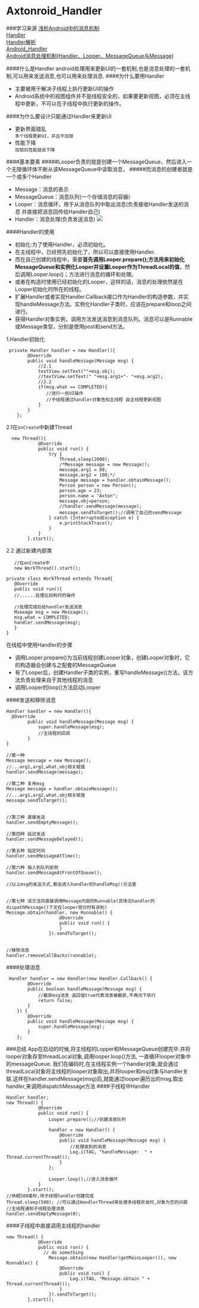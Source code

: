 # Axtonroid_Handler
###学习来源
[浅析Android中的消息机制 ](http://blog.csdn.net/liuhe688/article/details/6407225 "liuhe688")  
[Handler](http://www.jianshu.com/p/6bf88b69c13f " 我欲举头望明月")   
[Handler解析](http://www.jianshu.com/p/2e3bd373d2df " phoenixsky")   
[Android_Handler](http://www.jianshu.com/p/8f0e1dbd6e8e " ben_speed")   
[Android消息处理机制(Handler、Looper、MessageQueue与Message)](http://www.cnblogs.com/angeldevil/p/3340644.html " AngelDevil") 

####什么是Handler
android处理用来更新UI的一套机制,也是消息处理的一套机制,可以用来发送消息,也可以用来处理消息.
####为什么要用Handler
* 主要被用于解决子线程上执行更新UI的操作
* Android系统中的视图组件并不是线程安全的，如果要更新视图，必须在主线程中更新，不可以在子线程中执行更新的操作。

####为什么要设计只能通过Handler来更新UI
* 更新界面错乱  
 `多个线程更新UI，并且不加锁`
* 性能下降  
 `加锁后性能就会下降`
 
####基本要素
#####Looper负责的就是创建一个MessageQueue，然后进入一个无限循环体不断从该MessageQueue中读取消息，
#####而消息的创建者就是一个或多个Handler 
* Message：消息的表示
* MessageQueue：消息队列(一个存储消息的容器)
* Looper：消息循环，用于从消息队列中取出消息(负责接收Handler发送的消息 并直接把消息回传给Handler自己)
* Handler：消息处理(负责发送消息)
![](http://hi.csdn.net/attachment/201105/10/0_130499718434db.gif)

####Handler的使用
* 初始化:为了使用Handler，必须初始化。
* 在主线程中，已经预先初始化了，所以可以直接使用Handler.
* 而在自己创建的线程中，需要**首先调用Looper.prepare();方法用来初始化MessageQueue和实例化Looper并设置Looper作为ThreadLocal的值**，然后调用Looper.loop()；方法进行消息的循环和处理。
* 或者在构造时使用已经初始化的Looper，这样的话，消息的处理依然是在Looper初始化时所在的线程。
* 扩展Handler或者实现Handler.Callback接口作为Handler的构造参数，并实现handleMessage方法。实例化Handler子类时，应该在prepare和loop之间进行。
* 获得Handler对象实例，调用方法发送消息到消息队列。消息可以是Runnable或Message类型，分别是使用post和send方法。 

1.Handler初始化
```
 private Handler handler = new Handler(){
        @Override
        public void handleMessage(Message msg) {
            //2.1 
            textView.setText(""+msg.obj);
            //textView.setText(" "+msg.arg1+"- "+msg.arg2);
            //2.2
            if(msg.what == COMPLETED){
               //进行一些UI操作
               //子线程通过handler对象告知主线程 由主线程更新视图
            }
        }
    };
```
2.1在`onCreate`中新建Thread
```
  new Thread(){
            @Override
            public void run() {
                try {
                    Thread.sleep(2000);
                    /*Message message = new Message();
                    message.arg1 = 88;
                    message.arg2 = 100;*/
                    Message message = handler.obtainMessage();
                    Person person = new Person();
                    person.age = 23;
                    person.name = "Axton";
                    message.obj=person;
                    //handler.sendMessage(message);
                    message.sendToTarget();//调用了自己的sendMessage
                } catch (InterruptedException e) {
                    e.printStackTrace();
                }
            }
        }.start();
```        
2.2 通过新建内部类
```
   //在onCreate中
   new WorkThread().start();
```

```
private class WorkThread extends Thread{
   @Override
   public void run(){
   //......处理比较耗时的操作
   
   //处理完成后给handler发送消息
   Mseeage msg = new Message();
   msg.what = COMPLETED;
   handler.sendMessage(msg);
   }
}
```
在线程中使用Handler的步骤
* 调用Looper.prepare()为当前线程创建Looper对象，创建Looper对象时，它的构造器会创建与之配套的MessageQueue
* 有了Looper后，创建Handler子类的实例，重写handleMessage()方法，该方法负责处理来自于其他线程的消息
* 调用Looper的loop()方法启动Looper

####发送和移除消息
```
Handler handler = new Handler(){
  @Override
        public void handleMessage(Message msg) {
            super.handleMessage(msg);
            //主线程的回调
        }
}

//第一种 
Message message = new Message();
//...arg1,arg2,what,obj相关赋值
handler.sendMessage(message);

//第二种 复用msg
Message message = handler.obtainMessage();
//...arg1,arg2,what,obj相关赋值
message.sendToTarget();


//第三种 直接发送
handler.sendEmptyMessage();

//第四种 延迟发送
handler.sendMessageDelayed();

//第五种 指定时间
handler.sendMessageAtTime();

//第六种 插入到队列前侧
handler.sendMessageAtFrontOfQueue();

//以上msg的发送方式,都会进入handler的handleMsg()方法里


//第七种 该方法将直接调用Message内部的Runnable(具体见handler的dispathMessage()下文在looper部分时有讲到)
Message.obtain(handler, new Runnable() {
                    @Override
                    public void run() {
                    }
                }).sendToTarget();


//移除消息
handler.removeCallBacks(runnable);
```
####处理消息
```
 Handler handler = new Handler(new Handler.Callback() {
        @Override
        public boolean handleMessage(Message msg) {
            //截获msg消息 返回值true代表消息被截获,不再向下执行
            return false;
        }
    }) {
        @Override
        public void handleMessage(Message msg) {
            super.handleMessage(msg);
        }
    };
```
###总结
App在启动的时候,将主线程的Lopper和MessageQueue创建完毕.并将looper对象存至threadLocal对象,调用looper.loop()方法, 一直循环looper对象中的messageQueue.
我们在编码时,在主线程实例一个handler对象,就会通过threadLocal对象将主线程的looper对象取出,并将looper和mq对象与handler关联.这样在handler.sendMessage(msg)后,就能通过looper遍历出的msg,取出handler,来调用dispatchMessage方法
####子线程中Handler
```
Handler handler;
new Thread() {
            @Override
            public void run() {
                Looper.prepare();//创建消息队列
                
                handler = new Handler() {
                    @Override
                    public void handleMessage(Message msg) {
                        //处理收到的消息
                        Log.i(TAG, "handleMessage:  " + Thread.currentThread());
                    }
                };
                
                Looper.loop();//进入消息循环
            }
        }.start();
//休眠500毫秒,待子线程handler创建完成
Thread.sleep(500); //可以通过HandlerThread来处理多线程并发时,对象为空的问题
//主线程通知子线程处理消息
handler.sendEmptyMessage(0);
```
####子线程中直接调用主线程的handler
```
new Thread() {
            @Override
            public void run() {
              // do something
                Message.obtain(new Handler(getMainLooper()), new Runnable() {
                    @Override
                    public void run() {
                        Log.i(TAG, "Message.obtain " + Thread.currentThread());
                    }
                }).sendToTarget();
        }.start();
```
